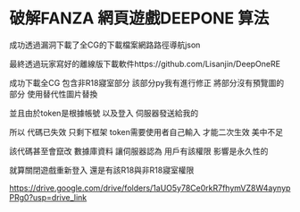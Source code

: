 # 破解FANZA 網頁遊戲DEEPONE 算法
成功透過漏洞下載了全CG的下載檔案網路路徑導航json

最終透過玩家寫好的離線版下載軟件https://github.com/Lisanjin/DeepOneRE

成功下載全CG 包含非R18寢室部分  該部分py我有進行修正  將部分沒有預覽圖的部分 使用替代性圖片替換

並且由於token是根據帳號  以及登入  伺服器發送給我的

所以  代碼已失效  只剩下框架  token需要使用者自己輸入  才能二次生效 美中不足

該代碼甚至會竄改 數據庫資料  讓伺服器認為  用戶有該權限  影響是永久性的

就算關閉遊戲重新登入  還是有該R18與非R18寢室權限

https://drive.google.com/drive/folders/1aUO5y78Ce0rkR7fhymVZ8W4aynypPRg0?usp=drive_link
